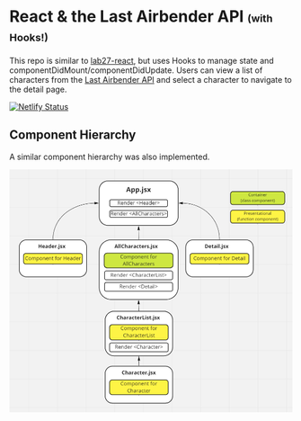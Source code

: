 # React & the Last Airbender API <span style="font-size:18px;">(with Hooks!)</span>

This repo is similar to [lab27-react](https://github.com/bryanakitchen/lab27-react), but uses Hooks to manage state and componentDidMount/componentDidUpdate. Users can view a list of characters from the [Last Airbender API](https://last-airbender-api.herokuapp.com/) and select a character to navigate to the detail page.

[![Netlify Status](https://api.netlify.com/api/v1/badges/df7d2c64-cbba-4723-ab04-f224af08829c/deploy-status)](https://app.netlify.com/sites/lab30-react-hooks-api/deploys)

## Component Hierarchy

A similar component hierarchy was also implemented.

![Component Hierarchy](./public/component.png)